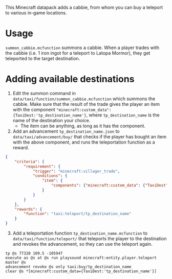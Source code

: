 This Minecraft datapack adds a cabbie, from whom you can buy a teleport to various in-game locations.

# Usage
`summon_cabbie.mcfunction` summons a cabbie. When a player trades with the cabbie (i.e. 1 iron ingot for a teleport to Latopa Mormor), they get teleported to the target destination.

# Adding available destinations
1. Edit the summon command in `data/taxi/function/summon_cabbie.mcfunction` which summons the cabbie. Make sure that the result of the trade gives the player an item with the component `"minecraft:custom_data":{TaxiDest:'tp_destination_name'}`, where `tp_destination_name` is the name of the destination your choice.
    - The item can be anything, as long as it has the component.
3. Add an advancement `tp_destination_name.json` to `data/taxi/advancement/buy/` that checks if the player has bought an item with the above component, and runs the teleportation function as a reward.
```json
{
    "criteria": {
        "requirement": {
            "trigger": "minecraft:villager_trade",
            "conditions": {
                "item": {
                    "components": {"minecraft:custom_data": {"TaxiDest":"tp_destination_name"}}
                }
            }
        }
    },
    "rewards": {
        "function": "taxi:teleport/tp_destination_name"
    }
}
```
3. Add a teleportation function `tp_destination_name.mcfunction` to `data/taxi/function/teleport/` that teleports the player to the destination and revokes the advancement, so they can use the teleport again.
```mcfunction
tp @s 77320 109.5 -105947
execute as @s at @s run playsound minecraft:entity.player.teleport master @s
advancement revoke @s only taxi:buy/tp_destination_name
clear @s *[minecraft:custom_data={TaxiDest:'tp_destination_name'}]
```
